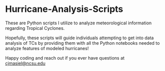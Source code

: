 # Hurricane-Analysis-Scripts
These are Python scripts I utilize to analyze meteorological information regarding Tropical Cyclones. 

Hopefully, these scripts will guide individuals attempting to get into data analysis of TCs by providing them with all the Python notebooks needed to analyze features of modeled hurricanes!

Happy coding and reach out if you ever have questions at cjmasiel@ncsu.edu
